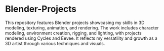 # Blender-Projects
This repository features Blender projects showcasing my skills in 3D modeling, texturing, animation, and rendering. The work includes character modeling, environment creation, rigging, and lighting, with projects rendered using Cycles and Eevee. It reflects my versatility and growth as a 3D artist through various techniques and visuals.
